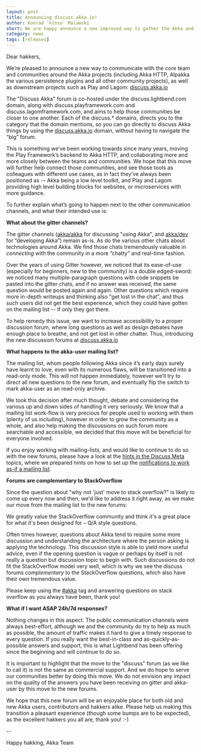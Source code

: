 ```yaml
---
layout: post
title: Announcing discuss.akka.io!
author: Konrad 'ktoso' Malawski
short: We are happy announce a new improved way to gather the Akka and reactive communities!
category: news
tags: [releases]
---
```


Dear hakkers,

We’re pleased to announce a new way to communicate with the core team and communities around the Akka projects (including Akka HTTP, Alpakka the various persistence plugins and all other community projects), as well as downstream projects such as Play and Lagom: [discuss.akka.io](https://discuss.akka.io) 

The "Discuss Akka" forum is co-hosted under the discuss.lightbend.com domain, along with discuss.playframework.com and discuss.lagomframework.com, and aims to help those communities be closer to one another. Each of the discuss.* domains, directs you to the category that the domain mentions, so you can go directly to discuss Akka things by using the [discuss.akka.io](https://discuss.akka.io) domain, without having to navigate the “big” forum. 

This is something we’ve been working towards since many years, moving the Play Framework’s backend to Akka HTTP, and collaborating more and more closely between the teams and communities. We hope that this move will further help connect those communities, and see those tools as colleagues with different use cases, as in fact they’ve always been positioned as -- Akka being a low level toolkit, and Play and Lagom providing high level building blocks for websites, or microservices with more guidance.

To further explain what’s going to happen next to the other communication channels, and what their intended use is:

**What about the gitter channels?**

The gitter channels ([akka/akka](https://gitter.im/akka/akka) for discussing "using Akka", and [akka/dev](https://gitter.im/akka/dev) for “developing Akka”) remain as-is. As do the various other chats about technologies around Akka. We find those chats tremendously valuable in *connecting* with the community in a more “chatty” and real-time fashion.

Over the years of using Gitter however, we noticed that its ease-of-use (especially for beginners, new to the community) is a double edged-sword: we noticed many multiple-paragraph questions with code snippets be pasted into the gitter chats, and if no answer was received, the same question would be posted again and again. Other questions which require more in-depth writeups and thinking also "get lost in the chat", and thus such users did not get the best experience, which they could have gotten on the mailing list -- if only they got there.

To help remedy this issue, we want to increase accessibility to a proper discussion forum, where long questions as well as design debates have enough place to breathe, and not get lost in other chatter. Thus, introducing the new discussion forums at [discuss.akka.io](https://discuss.akka.io) 

**What happens to the akka-user mailing list?**

The mailing list, whom people following Akka since it’s early days surely have learnt to love, even with its numerous flaws, will be transitioned into a read-only mode. This will not happen immediately, however we’ll try to direct all new questions to the new forum, and eventually flip the switch to mark akka-user as an read-only archive.

We took this decision after much thought, debate and considering the various up and down sides of handling it very seriously. We know that a mailing list work-flow is very precious for people used to working with them (plenty of us including), however in order to grow the community as a whole, and also help making the discussions on such forum more searchable and accessible, we decided that this move will be beneficial for everyone involved. 

If you enjoy working with mailing-lists, and would like to continue to do so with the new forums, please have a look at the [hints in the Discuss Meta](https://discuss.lightbend.com/t/how-to-use-the-discuss-forum-as-a-mailing-list/61) topics, where we prepared hints on how to set up the [notifications to work as-if a mailing list](https://discuss.lightbend.com/t/how-to-use-the-discuss-forum-as-a-mailing-list/61).

**Forums are complementary to StackOverflow**

Since the question about "why not 'just' move to stack overflow?" is likely to come up every now and then, we'd like to address it right away, as we make our move from the mailing list to the new forums: 

We greatly value the StackOverflow community and think it's a great place for what it's been designed for – Q/A style questions. 

Often times however, questions about Akka tend to require some more discussion and understanding the architecture where the person asking is applying the technology. This discussion style is able to yield more useful advice, even if the opening question is vague or perhaps by itself is not really a question but discussion topic to begin with. Such discussions do not fit the StackOverflow model very well, which is why we see the discuss forums *complementary* to the StackOverflow questions, which also have their own tremendous value.

Please keep using the [#akka](https://stackoverflow.com/tags/akka) tag and answering questions on stack overflow as you always have been, thank you!

**What if I want ASAP 24h/7d responses?**

Nothing changes in this aspect. The public communication channels were always best-effort, although we and the community do try to help as much as possible, the amount of traffic makes it hard to give a timely response to every question. If you really want the best-in-class and as-quickly-as-possible answers and support, this is what Lightbend has been offering since the beginning and will continue to do so.

It is important to highlight that the move to the "discuss" forum (as we like to call it) is not the same as commercial support. And we do hope to serve our communities better by doing this move. We do not envision any impact on the quality of the answers you have been receiving on gitter and akka-user by this move to the new forums.


We hope that this new forum will be an enjoyable place for both old and new Akka users, contributors and hakkers alike. Please help us making this transition a pleasant experience (though some bumps are to be expected), as the excellent hakkers you all are, thank you! :-)

-- 

Happy hakking,
Akka Team

